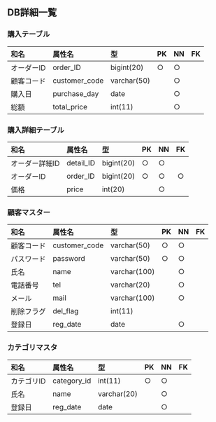 ## DB詳細一覧   

### 購入テーブル
|和名|属性名|型|PK|NN|FK|
|:---|:---|:---|:---|:---|:---:|
|オーダーID|order_ID|bigint(20)|○|○||
|顧客コード|customer_code|varchar(50)||○||
|購入日|purchase_day|date||○||
|総額|total_price|int(11)||○||

### 購入詳細テーブル
|和名|属性名|型|PK|NN|FK|
|:---|:---|:---|:---|:---|:---:|
|オーダー詳細ID|detail_ID|bigint(20)|○|○||
|オーダーID|order_ID|bigint(20)|○|○|○|
|価格|price|int(20)||○||

### 顧客マスター
|和名|属性名|型|PK|NN|FK|
|:---|:---|:---|:---|:---|:---:|
|顧客コード|customer_code|varchar(50)|○|○||
|パスワード|password|varchar(50)|○|○||
|氏名|name|varchar(100)||○||
|電話番号|tel|varchar(20)||○||
|メール|mail|varchar(100)||○||
|削除フラグ|del_flag|int(11)||||
|登録日|reg_date|date||○||

### カテゴリマスタ
|和名|属性名|型|PK|NN|FK|
|:---|:---|:---|:---|:---|:---:|
|カテゴリID|category_id|int(11)|○|○||
|氏名|name|varchar(20)||○||
|登録日|reg_date|date||○||
